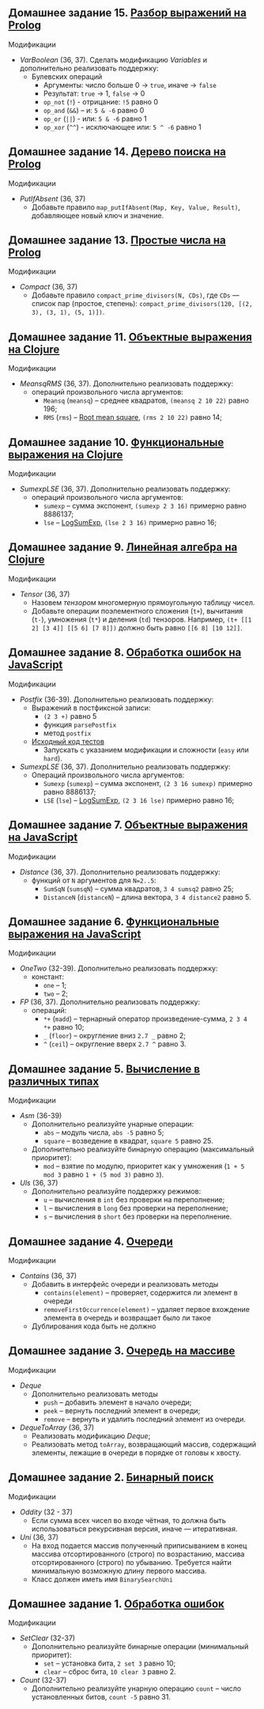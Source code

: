 ## Домашнее задание 15. [Разбор выражений на Prolog](https://github.com/iskbaga/paradigms-itmo/blob/main/prolog-solutions/expression.pl)

Модификации
 * *VarBoolean* (36, 37). Сделать модификацию *Variables* и дополнительно реализовать поддержку:
    * Булевских операций
        * Аргументы: число больше 0 → `true`, иначе → `false`
        * Результат: `true` → 1, `false` → 0
        * `op_not` (`!`) - отрицание: `!5` равно 0
        * `op_and` (`&&`) – и: `5 & -6` равно 0
        * `op_or`  (`||`) - или: `5 & -6` равно 1
        * `op_xor` (`^^`) - исключающее или: `5 ^ -6` равно 1


## Домашнее задание 14. [Дерево поиска на Prolog](https://github.com/iskbaga/paradigms-itmo/blob/main/prolog-solutions/tree-map.pl)

Модификации
 * *PutIfAbsent* (36, 37)
    * Добавьте правило `map_putIfAbsent(Map, Key, Value, Result)`,
        добавляющее новый ключ и значение.


## Домашнее задание 13. [Простые числа на Prolog](https://github.com/iskbaga/paradigms-itmo/blob/main/prolog-solutions/primes.pl)

Модификации
 * *Compact* (36, 37)
    * Добавьте правило `compact_prime_divisors(N, CDs)`,
      где `CDs` — список пар (простое, степень):
        `compact_prime_divisors(120, [(2, 3), (3, 1), (5, 1)])`.


## Домашнее задание 11. [Объектные выражения на Clojure](https://github.com/iskbaga/paradigms-itmo/blob/main/clojure-solutions/expression.clj)

Модификации
 * *MeansqRMS* (36, 37). Дополнительно реализовать поддержку:
    * операций произвольного числа аргументов:
        * `Meansq` (`meansq`) – среднее квадратов, `(meansq 2 10 22)` равно 196;
        * `RMS` (`rms`) – [Root mean square](https://en.wikipedia.org/wiki/Root_mean_square), `(rms 2 10 22)` равно 14;


## Домашнее задание 10. [Функциональные выражения на Clojure](https://github.com/iskbaga/paradigms-itmo/blob/main/clojure-solutions/expression.clj)

Модификации
 * *SumexpLSE* (36, 37). Дополнительно реализовать поддержку:
    * операций произвольного числа аргументов:
        * `sumexp` – сумма экспонент, `(sumexp 2 3 16)` примерно равно 8886137;
        * `lse` – [LogSumExp](https://en.wikipedia.org/wiki/LogSumExp), `(lse 2 3 16)` примерно равно 16;


## Домашнее задание 9. [Линейная алгебра на Clojure](https://github.com/iskbaga/paradigms-itmo/blob/main/clojure-solutions/linear.clj)

Модификации
 * *Tensor* (36, 37)
    * Назовем _тензором_ многомерную прямоугольную таблицу чисел.
    * Добавьте операции поэлементного
        сложения (`t+`), вычитания (`t-`), умножения (`t*`) и деления (`td`)
        тензоров.
        Например, `(t+ [[1 2] [3 4]] [[5 6] [7 8]])`
        должно быть равно `[[6 8] [10 12]]`.


## Домашнее задание 8. [Обработка ошибок на JavaScript](https://github.com/iskbaga/paradigms-itmo/blob/main/javascript-solutions/objectExpression.js)

Модификации
 * *Postfix* (36-39). Дополнительно реализовать поддержку:
    * Выражений в постфиксной записи: 
        * `(2 3 +)` равно 5
        * функция `parsePostfix`
        * метод `postfix`
    * [Исходный код тестов](javascript/jstest/prefix/PostfixTest.java)
        * Запускать c указанием модификации и сложности (`easy` или `hard`).
 * *SumexpLSE* (36, 37). Дополнительно реализовать поддержку:
    * Операций произвольного числа аргументов:
        * `Sumexp` (`sumexp`) – сумма экспонент, `(2 3 16 sumexp)` примерно равно 8886137;
        * `LSE` (`lse`) – [LogSumExp](https://en.wikipedia.org/wiki/LogSumExp), `(2 3 16 lse)` примерно равно 16;


## Домашнее задание 7. [Объектные выражения на JavaScript](https://github.com/iskbaga/paradigms-itmo/blob/main/javascript-solutions/objectExpression.js)

Модификации
 * *Distance* (36, 37). Дополнительно реализовать поддержку:
    * функций от `N` аргументов для `N=2..5`:
        * `SumSqN` (`sumsqN`) – сумма квадратов, `3 4 sumsq2` равно 25;
        * `DistanceN` (`distanceN`) – длина вектора, `3 4 distance2` равно 5.


## Домашнее задание 6. [Функциональные выражения на JavaScript](https://github.com/iskbaga/paradigms-itmo/blob/main/javascript-solutions/functionalExpression.js)

Модификации
 * *OneTwo* (32-39). Дополнительно реализовать поддержку:
    * констант:
        * `one` – 1;
        * `two` – 2;
 * *FP* (36, 37). Дополнительно реализовать поддержку:
    * операций:
        * `*+` (`madd`) – тернарный оператор произведение-сумма, `2 3 4 *+` равно 10;
        * `_` (`floor`) – округление вниз `2.7 _` равно 2;
        * `^` (`ceil`) – округление вверх `2.7 ^` равно 3.


## Домашнее задание 5. [Вычисление в различных типах](https://github.com/iskbaga/paradigms-itmo/tree/main/java-solutions/expression)

Модификации
 * *Asm* (36-39)
    * Дополнительно реализуйте унарные операции:
        * `abs` – модуль числа, `abs -5` равно 5;
        * `square` – возведение в квадрат, `square 5` равно 25.
    * Дополнительно реализуйте бинарную операцию (максимальный приоритет):
        * `mod` – взятие по модулю, приоритет как у умножения (`1 + 5 mod 3` равно `1 + (5 mod 3)` равно `3`).
 * *Uls* (36, 37)
    * Дополнительно реализуйте поддержку режимов:
        * `u` – вычисления в `int` без проверки на переполнение;
        * `l` – вычисления в `long` без проверки на переполнение;
        * `s` – вычисления в `short` без проверки на переполнение.


## Домашнее задание 4. [Очереди](https://github.com/iskbaga/paradigms-itmo/tree/main/java-solutions/queue)

Модификации
 * *Contains* (36, 37)
    * Добавить в интерфейс очереди и реализовать методы
        * `contains(element)` – проверяет, содержится ли элемент в очереди
        * `removeFirstOccurrence(element)` – удаляет первое вхождение элемента в очередь
            и возвращает было ли такое
    * Дублирования кода быть не должно


## Домашнее задание 3. [Очередь на массиве](https://github.com/iskbaga/paradigms-itmo/tree/main/java-solutions/queue)

Модификации
 * *Deque*
    * Дополнительно реализовать методы
        * `push` – добавить элемент в начало очереди;
        * `peek` – вернуть последний элемент в очереди;
        * `remove` – вернуть и удалить последний элемент из очереди.
 * *DequeToArray* (36, 37)
    * Реализовать модификацию *Deque*;
    * Реализовать метод `toArray`, возвращающий массив,
      содержащий элементы, лежащие в очереди в порядке
      от головы к хвосту.


## Домашнее задание 2. [Бинарный поиск](https://github.com/iskbaga/paradigms-itmo/tree/main/java-solutions/search)

Модификации
 * *Oddity* (32 - 37)
    * Если сумма всех чисел во входе чётная, то должна быть использоваться
      рекурсивная версия, иначе — итеративная.
 * *Uni* (36, 37)
    * На вход подается массив полученный приписыванием
      в конец массива отсортированного (строго) по возрастанию,
      массива отсортированного (строго) по убыванию.
      Требуется найти минимальную возможную длину первого массива.
    * Класс должен иметь имя `BinarySearchUni`


## Домашнее задание 1. [Обработка ошибок](https://github.com/iskbaga/paradigms-itmo/tree/main/java-solutions/expression)

Модификации
 * *SetClear* (32-37)
    * Дополнительно реализуйте бинарные операции (минимальный приоритет):
        * `set` – установка бита, `2 set 3` равно 10;
        * `clear` – сброс бита, `10 clear 3` равно 2.
 * *Count* (32-37)
    * Дополнительно реализуйте унарную операцию
      `count` – число установленных битов, `count -5` равно 31.
